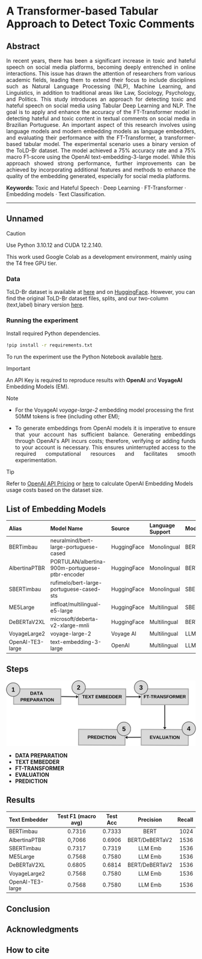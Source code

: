 # A Transformer-based Tabular Approach to Detect Toxic Comments


## Abstract
<p align="justify"> In recent years, there has been a significant increase in toxic
and hateful speech on social media platforms, becoming deeply entrenched
in online interactions. This issue has drawn the attention of researchers
from various academic fields, leading them to extend their focus to include
disciplines such as Natural Language Processing (NLP), Machine Learning,
and Linguistics, in addition to traditional areas like Law, Sociology,
Psychology, and Politics. This study introduces an approach for
detecting toxic and hateful speech on social media using Tabular Deep
Learning and NLP. The goal is to apply and enhance the accuracy of the
FT-Transformer model in detecting hateful and toxic content in textual
comments on social media in Brazilian Portuguese. An important aspect of
this research involves using language models and modern embedding models 
as language embedders, and evaluating their performance with the FT-Transformer,
a transformer-based tabular model. The experimental scenario uses
a binary version of the ToLD-Br dataset. The model achieved a 75% accuracy
rate and a 75% macro F1-score using the OpenAI text-embedding-3-large model.
While this approach showed strong performance, further improvements can be
achieved by incorporating additional features and methods to enhance the quality
of the embedding generated, especially for social media platforms. </p>

**Keywords:** Toxic and Hateful Speech · Deep Learning · FT-Transformer
· Embedding models · Text Classification.

<!--- <p align="justify"> This repository contains the code and resources for detecting toxic and hateful speech on social media, focusing 
on Brazilian Portuguese comments. The approach utilizes the Tabular Deep Learning model FT-Transformer and various embedding models 
to enhance the detection accuracy of toxic content. </p> --->
---
## Unnamed 

> [!CAUTION]
> Use Python 3.10.12 and CUDA 12.2.140.

This work used Google Colab as a development environment, mainly using the T4 free GPU tier.
<!--- Using a decent GPU is heavily encouraged. --->

### Data

ToLD-Br dataset is available at [here](https://github.com/JAugusto97/ToLD-Br) and on [HuggingFace](https://huggingface.co/datasets/JAugusto97/told-br). 
However, you can find the original ToLD-Br dataset files, splits, and our two-column (text,label) binary version [here](data/).

<!--- Download and move to your current directory utils.py file --->

### Running the experiment

Install required Python dependencies.

```bash
!pip install -r requirements.txt
```

To run the experiment use the Python Notebook available [here]().

> [!IMPORTANT]
> An API Key is required to reproduce results with **OpenAI** and **VoyageAI** Embedding Models (EM).

> [!NOTE]
> - For the VoyageAI *voyage-large-2* embedding model processing the first 50MM tokens is free (including other EM);
> - <p align="justify"> To generate embeddings from OpenAI models it is imperative to ensure that your account has sufficient balance. Generating embeddings through OpenAI's API incurs costs; therefore, verifying or adding funds to your account is necessary. This ensures uninterrupted access to the required computational resources and facilitates smooth experimentation. </p>

> [!TIP]
> Refer to [OpenAI API Pricing](https://openai.com/api/pricing/) or [here](compute_gpt_costs.py) to calculate OpenAI Embedding Models usage costs based on the dataset size.

## List of Embedding Models

| Alias   | Model Name | Source | Language Support | Model Type | Output Dim |
| :---          |:---           | :---            |:---             |:---           |:---       |
| BERTimbau     | neuralmind/bert-large-portuguese-cased     | HuggingFace | Monolingual | BERT     | 1024    |
| AlbertinaPTBR | PORTULAN/albertina-900m-portuguese-ptbr-encoder       | HuggingFace | Monolingual | BERT/DeBERTaV2      | 1536      |
| SBERTimbau    | rufimelo/bert-large-portuguese-cased-sts       | HuggingFace | Monolingual | SBERT       | 1024      |
| ME5Large    | intfloat/multilingual-e5-large       | HuggingFace | Multilingual | SBERT       | 1024      |
| DeBERTaV2XL     | microsoft/deberta-v2-xlarge-mnli       | HuggingFace | Multilingual | BERT/DeBERTaV2       | 1536      |
| VoyageLarge2     | voyage-large-2      | Voyage AI | Multilingual | LLM Emb       | 1536      |
| OpenAI-TE3-large     | text-embedding-3-large | OpenAI | Multilingual | LLM Emb       | 1536      |

## Steps

![Alt text](pipeline_abordagem_FTT_pages-to-jpg-0001.jpg)

- **DATA PREPARATION**
- **TEXT EMBEDDER**
- **FT-TRANSFORMER**
- **EVALUATION**
- **PREDICTION**


## Results

| Text Embedder | Test F1 (macro avg) | Test Acc | Precision | Recall |
| :---          |     :---:      |     :---:     |     :---:      |          ---: |
| BERTimbau     | 0.7316 | 0.7333 | BERT     | 1024    |
| AlbertinaPTBR    | 0,7066 | 0.6906 | BERT/DeBERTaV2      | 1536      |
| SBERTimbau    | 0.7317 | 0.7319 | LLM Emb       | 1536      |
| ME5Large    | 0.7568 | 0.7580 | LLM Emb       | 1536      |
| DeBERTaV2XL    | 0.6805 | 0.6814 | BERT/DeBERTaV2   | 1536      |
| VoyageLarge2     | 0.7568 | 0.7580 | LLM Emb       | 1536      |
| OpenAI-TE3-large     | 0.7568 | 0.7580 | LLM Emb       | 1536      |

## Conclusion

## Acknowledgments

## How to cite


<!---
> [!WARNING]
> Urgent info that needs immediate user attention to avoid problems. --->


